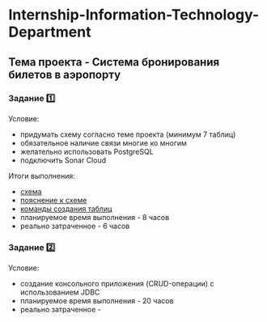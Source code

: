 # Internship-Information-Technology-Department

## Тема проекта - Система бронирования билетов в аэропорту

### Задание 1️⃣

Условие: 
- придумать схему согласно теме проекта (минимум 7 таблиц)
- обязательное наличие связи многие ко многим
- желательно использовать PostgreSQL
- подключить Sonar Cloud

Итоги выполнения:
- <a href="Task1/airport_diagram.png">схема</a>
- <a href="Task1/discription.txt">пояснение к схеме</a>
- <a href="Task1/commands_to_create.txt">команды создания таблиц</a>
- планируемое время выполнения - 8 часов
- реально затраченное - 6 часов

### Задание 2️⃣

Условие: 
  - создание консольного приложения (CRUD-операции) с использованием JDBC
  - планируемое время выполнения - 20 часов
  - реально затраченное - 

